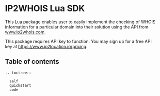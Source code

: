 IP2WHOIS Lua SDK
================
This Lua package enables user to easily implement the checking of WHOIS information for a particular domain into their solution using the API from www.ip2whois.com.

This package requires API key to function. You may sign up for a free API key at https://www.ip2location.io/pricing.


## Table of contents
 ```{eval-rst}
 .. toctree::

   self
   quickstart
   code
 ```